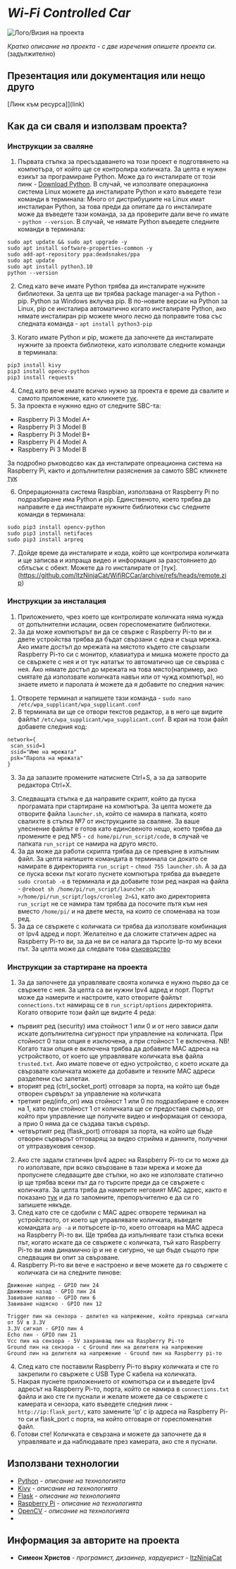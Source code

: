 
# *Wi-Fi Controlled Car*

![Лого/Визия на проекта](path_to_logo.png)

*Кратко описание на проекта - с две изречения опишете проекта си.* (задължително)

## Презентация или документация или нещо друго 
[Линк към ресурса]](link)

## Как да си сваля и използвам проекта?

### Инструкции за сваляне

1) Първата стъпка за пресъздаването на този проект е подготвянето на компютъра, от който ще се контролира количката. За целта е нужен езикът за програмиране Python. Може да го инсталирате от този линк - [Download Python](https://www.python.org/downloads/). В случай, че изпозлвате операционна система Linux можете да инсталирате Python и като въведете тези команди в терминала:
Много от дистрибуциите на Linux имат инсталиран Python, за това преди да опитате да го инсталирате може да въведете тази команда, за да проверите дали вече го имате - ```python --version```. В случай, че нямате Python въведете следните команди в терминала:
```
sudo apt update && sudo apt upgrade -y
sudo apt install software-properties-common -y
sudo add-apt-repository ppa:deadsnakes/ppa
sudo apt update
sudo apt install python3.10
python --version
```

2) След като вече имате Python трябва да инсталирате нужните библиотеки. За целта ще ви трябва package manager-а на Python - pip. Python за Windows вклучва pip. В по-новите версии на Python за Linux, pip се инсталира автоматично когато инсталирате Python, ако нямате инсталиран pip можете много лесно да поправите това със следната команда - ```apt install python3-pip```

3) Когато имате Python и pip, можете да започнете да инсталирате нужните за проекта библиотеки, като използвате следните команди в терминала:
```
pip3 install kivy
pip3 install opencv-python
pip3 install requests
```
4) След като вече имате всичко нужно за проекта е време да свалите и самото приложение, като кликнете [тук](https://github.com/ItzNinjaCat/WifiRCCar/archive/refs/heads/app.zip).
5) За проекта е нужнно едно от следните SBC-та:
 * Raspberry Pi 3 Model A+
 * Raspberry Pi 3 Model B
 * Raspberry Pi 3 Model B+
 * Raspberry Pi 4 Model A
 * Raspberry Pi 3 Model B

За подробно ръководсво как да инсталирате опреационна система на Raspberry Pi, както и допълнителни разяснения за самото SBC кликнете [тук](https://projects.raspberrypi.org/en/projects/raspberry-pi-getting-started)

6) Опрерационната система Raspbian, използвана от Raspberry Pi по подразбиране има Python и pip. Единственото, което трябва да направите е да инстлаирате нужните библиотеки със следните команди в терминала:
```
sudo pip3 install opencv-python
sudo pip3 install netifaces
sudo pip3 install arpreq
```
7) Дойде време да инсталирате и кода, който ще контролира количката и ще записва и изпраща видео и информация за разстоянието до сблъсък с обект. Можете да го инсталирате от [тук]. (https://github.com/ItzNinjaCat/WifiRCCar/archive/refs/heads/remote.zip)
### Инструкции за инсталация


1) Приложението, чрез което ще контролирате количката няма нужда от допълнителни ислации, освен гореспоменатите библиотеки.
2) За да може компютърът ви да се свърже с Raspberry Pi-то ви и двете устройства трябва да бъдат свързани с една и съща мрежа. Ако имате достъп до мрежата на мястото където сте свързали Raspberry Pi-то си с монитор, клавиатура и мишка можете просто да се свържете с нея и от тук нататък то автоматично ще се свързва с нея. Ако нямате достъп до мрежата на това място(например, ако смятате да използвате количката навън или от чужд компютър), но знаете името и паролата ѝ можете да я добавите по следния начин:
 1. Отворете терминал и напишете тази команда - ```sudo nano /etc/wpa_supplicant/wpa_supplicant.conf```
 2. В терминала ви ще се отвори текстов редактор, а в него ще видите файлът ```/etc/wpa_supplicant/wpa_supplicant.conf```. В края на този файл добавете следния код:
```
network={
 scan_ssid=1
 ssid="Име на мрежата"
 psk="Парола на мрежата"
}
```
 3. За да запазите промените натиснете Ctrl+S, а за да затворите редактора Ctrl+X.
3) Следващата стъпка е да направите скрипт, който да пуска програмата при стартиране на компютъра. За целта можете да отворите файла `launcher.sh`, който се намира в папката, която свалихте в стъпка №7 от инструкциите за сваляне. За ваше улеснение файлът е готов като единсвеното нещо, което трябва да промените е ред №5 - `cd home/pi/run_script/code`, в случай че папката `run_script` се намира на друго място.
4) За да може да работи скрипта трябва да се превърне в изпълним файл. За целта напишете командата в терминала си докато се намирате в директорията `run_script` - ```chmod 755 launcher.sh```. А за да се пуска всеки път когато пуснете компютъра трябва да въведете ```sudo crontab -e``` в терминала и да добавите този ред накрая на файла - ```@reboot sh /home/pi/run_script/launcher.sh >/home/pi/run_script/logs/cronlog 2>&1```, като ако директорията `run_script` не се намира там трябва да посочите пътя към нея вместо `/home/pi/` и на двете места, на които се споменава на този ред.
5) За да се свържете с количката си трябва да използвате комбинация от Ipv4 адред и порт. Желателно е да сложите статичен адрес на Raspberry Pi-то ви, за да не ви се налага да търсите Ip-то му всеки път. За целта може да следвате това [ръководство](https://www.makeuseof.com/raspberry-pi-set-static-ip/)

### Инструкции за стартиране на проекта


1) За да започнете да управлявате своята количка е нужно първо да се свържете с нея. За целта са ви нужни Ipv4 адред и порт. Портът може да намерите и настроите, като отворите файлът `connections.txt` намиращ се в `run_script/options` директорията. Когато отворите този файл ще видите 4 реда:
 - първият ред (security) има стойност 1 или 0 и от него зависи дали искате допълнителна сигурност при управление на количката. При стойност 0 тази опция е изключена, а при стойност 1 е включена. NB! Когато тази опция е включена трябва да добавите MAC адреса на устройството, от което ще управлявате количката във файла `trusted.txt`. Ако имате повече от едно устройство, с което искате да свързвате количката можете да добавите и техните MAC адреси разделени със запетаи.
 - вторият ред (ctrl_socket_port) отговаря за порта, на който ще бъде отворен сървърът за управление на количката
 - третият ред(info_on) има стойност 1 или 0 по подразбиране е сложен на 1, като при стойност 1 от количката ще се предоставя сървър, от който при управление ще получите видео и информация от сензора, а прио 0 няма да се създава такъв сървър. 
 - четвъртият ред (flask_port) отговаря за порта, на който ще бъде отворен сървърът отговарящ за видео стрийма и данните, получени от ултразвуковия сензор. 
2) Ако сте задали статичен Ipv4 адрес на Raspberry Pi-то си то може да го използвате, при всяко свързване в тази мрежа и може да пропуснете следващите две стъпки, но ако не използвате статично ip ще трябва всеки път да го търсите преди да се свържете с количката. За целта тряба да намерите неговият MAC адрес, както е показано [тук](https://linuxhint.com/get-mac-address-raspberry-pi/) и да го запомните, препоръчително е да си го запишете някъде. 
3) След като сте се сдобили с MAC адрес отворете терминал на устройството, от което ще управлявате количката, въведете командата ```arp -a``` и потърсете ip-то, което отговаря на MAC адреса на Raspberry Pi-то ви. Ще трябва да изпълнявате тази стъпка всеки път, когато искате да се свържете с количката, тъй като Raspberry Pi-то ви има динамично ip и не е сигурно, че ще бъде същото при следващия ви опит за свързване.
4) Raspberry Pi-то ви вече е настроено и вече можете да го свържете с количката си на следните пинове:
```
Движение напред - GPIO пин 24
Движение назад - GPIO пин 24
Завиване наляво - GPIO пин 6
Завиване надясно - GPIO пин 12

Trigger пин на сензора - делител на напрежение, който превръща сигнала от 5V в 3.3V
3.3V сигнал - GPIO пин 4
Echo пин - GPIO пин 21
Vcc пин на сензора - 5V захранващ пин на Raspberry Pi-то
Ground пин на сензора - с Ground пин на делителя на напрежение
Ground пин на делителя на напрежение - Ground пин на Raspberry pi-то
```
4) След като сте поставили Raspberry Pi-то върху количката и сте го закрепили го свържете с USB Type C кабела на количката.
6) Накрая пуснете приложението от компютъра си и въведете Ipv4 адресът на Raspberry Pi-то, порта, който се намира в `connections.txt` файла и ако сте ги пуснали и желате можете да се свържете с камерата и сензора, като въведете следния линк - `http://ip:flask_port/`, като замените 'ip' с ip адреса на Raspberry Pi-то си и flask_port с порта, на който отговаря от гореспоменатия файл.
7) Готови сте! Количката е свързана и можете да започнете да я управлявате и да наблюдавате през камерата, ако сте я пуснали.

## Използвани технологии

* [Python](https://www.python.org/) - *описание на технологията*
* [Kivy](kivy.org) - *описание на технологията*
* [Flask](https://flask.palletsprojects.com/en/2.1.x/) - *описание на технологията*
* [Raspberry Pi](https://www.raspberrypi.com/) - *описание на технологията*
* [OpenCV](https://opencv.org/) - *описание на технологията*
* 
## Информация за авторите на проекта

* **Симеон Христов** - *програмист, дизаинер, хардуерист* - [ItzNinjaCat](https://github.com/ItzNinjaCat)

